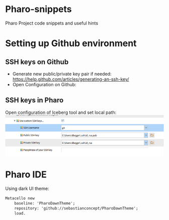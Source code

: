 # Pharo-snippets
Pharo Project code snippets and useful hints

# Setting up Github environment
## SSH keys on Github
* Generate new public/private key pair if needed: https://help.github.com/articles/generating-an-ssh-key/
* Open Configuration on Github:



## SSH keys in Pharo
Open configuration of Iceberg tool and set local path:
![Pharo settings - Github](pharo_settings_ssh_keys.png)



# Pharo IDE
Using dark UI theme: 
```
Metacello new 
    baseline: 'PharoDawnTheme';
    repository: 'github://sebastianconcept/PharoDawnTheme';
    load.
```
